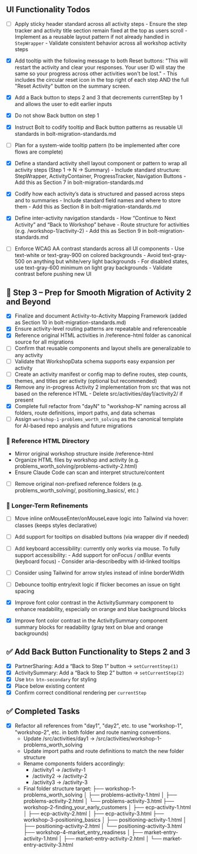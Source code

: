## UI Functionality Todos

- [ ] Apply sticky header standard across all activity steps
      - Ensure the step tracker and activity title section remain fixed at the top as users scroll
      - Implement as a reusable layout pattern if not already handled in `StepWrapper`
      - Validate consistent behavior across all workshop activity steps

- [x] Add tooltip with the following message to both Reset buttons:
      "This will restart the activity and clear your responses. Your user ID will stay the same so your progress across other activities won't be lost."
      - This includes the circular reset icon in the top right of each step AND the full "Reset Activity" button on the summary screen.
- [x] Add a Back button to steps 2 and 3 that decrements currentStep by 1 and allows the user to edit earlier inputs
- [x] Do not show Back button on step 1
- [x] Instruct Bolt to codify tooltip and Back button patterns as reusable UI standards in bolt-migration-standards.md
- [ ] Plan for a system-wide tooltip pattern (to be implemented after core flows are complete)

- [x] Define a standard activity shell layout component or pattern to wrap all activity steps (Step 1 → N → Summary)
      - Include standard structure: StepWrapper, ActivityContainer, ProgressTracker, Navigation Buttons
      - Add this as Section 7 in bolt-migration-standards.md
- [x] Codify how each activity’s data is structured and passed across steps and to summaries
      - Include standard field names and where to store them
      - Add this as Section 8 in bolt-migration-standards.md
- [x] Define inter-activity navigation standards
      - How “Continue to Next Activity” and “Back to Workshop” behave
      - Route structure for activities (e.g. /workshop-1/activity-2)
      - Add this as Section 9 in bolt-migration-standards.md
- [ ] Enforce WCAG AA contrast standards across all UI components
      - Use text-white or text-gray-900 on colored backgrounds
      - Avoid text-gray-500 on anything but white/very light backgrounds
      - For disabled states, use text-gray-600 minimum on light gray backgrounds
      - Validate contrast before pushing new UI

## 🧱 Step 3 – Prep for Smooth Migration of Activity 2 and Beyond

- [x] Finalize and document Activity-to-Activity Mapping Framework (added as Section 10 in bolt-migration-standards.md)
- [x] Ensure activity-level routing patterns are repeatable and referenceable
- [x] Reference original HTML activities in /reference-html folder as canonical source for all migrations
- [ ] Confirm that reusable components and layout shells are generalizable to any activity
- [ ] Validate that WorkshopData schema supports easy expansion per activity
- [ ] Create an activity manifest or config map to define routes, step counts, themes, and titles per activity (optional but recommended)
 - [x] Remove any in-progress Activity 2 implementation from src that was not based on the reference HTML
       - Delete src/activities/day1/activity2/ if present
- [x] Complete full refactor from "dayN" to "workshop-N" naming across all folders, route definitions, import paths, and data schemas
- [ ] Assign `workshop-1-problems_worth_solving` as the canonical template for AI-based repo analysis and future migrations

### 📁 Reference HTML Directory

- Mirror original workshop structure inside /reference-html
- Organize HTML files by workshop and activity (e.g. problems_worth_solving/problems-activity-2.html)
- Ensure Claude Code can scan and interpret structure/content

- [ ] Remove original non-prefixed reference folders (e.g. problems_worth_solving/, positioning_basics/, etc.)

### 🔮 Longer-Term Refinements

- [ ] Move inline onMouseEnter/onMouseLeave logic into Tailwind via hover: classes (keeps styles declarative)
- [ ] Add support for tooltips on disabled buttons (via wrapper div if needed)
- [ ] Add keyboard accessibility: currently only works via mouse. To fully support accessibility:
      - Add support for onFocus / onBlur events (keyboard focus)
      - Consider aria-describedby with id-linked tooltips
- [ ] Consider using Tailwind for arrow styles instead of inline borderWidth
- [ ] Debounce tooltip entry/exit logic if flicker becomes an issue on tight spacing

- [x] Improve font color contrast in the ActivitySummary component to enhance readability, especially on orange and blue background blocks
- [x] Improve font color contrast in the ActivitySummary component summary blocks for readability (gray text on blue and orange backgrounds)



## ✅ Add Back Button Functionality to Steps 2 and 3

- [x] PartnerSharing: Add a “Back to Step 1” button → `setCurrentStep(1)`
- [x] ActivitySummary: Add a “Back to Step 2” button → `setCurrentStep(2)`
- [x] Use `btn btn-secondary` for styling
- [x] Place below existing content
- [x] Confirm correct conditional rendering per `currentStep`

## ✅ Completed Tasks

- [x] Refactor all references from "day1", "day2", etc. to use "workshop-1", "workshop-2", etc. in both folder and route naming conventions.
  - Update /src/activities/day1 → /src/activities/workshop-1-problems_worth_solving
  - Update import paths and route definitions to match the new folder structure
  - Rename components folders accordingly:
      - /activity1 → /activity-1
      - /activity2 → /activity-2
      - /activity3 → /activity-3
  - Final folder structure target:
      ├── workshop-1-problems_worth_solving
      │   ├── problems-activity-1.html
      │   ├── problems-activity-2.html
      │   └── problems-activity-3.html
      ├── workshop-2-finding_your_early_customers
      │   ├── ecp-activity-1.html
      │   ├── ecp-activity-2.html
      │   ├── ecp-activity-3.html
      ├── workshop-3-positioning_basics
      │   ├── positioning-activity-1.html
      │   ├── positioning-activity-2.html
      │   └── positioning-activity-3.html
      ├── workshop-4-market_entry_readiness
      │   ├── market-entry-activity-1.html
      │   ├── market-entry-activity-2.html
      │   └── market-entry-activity-3.html